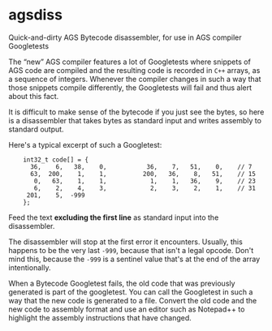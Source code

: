 # agsdiss
Quick-and-dirty AGS Bytecode disassembler, for use in AGS compiler Googletests 

The “new” AGS compiler features a lot of Googletests where snippets of AGS code are compiled and the resulting code is recorded in `C++` arrays, as a sequence of integers.
Whenever the compiler changes in such a way that those snippets compile differently, the Googletests will fail and thus alert about this fact.

It is difficult to make sense of the bytecode if you just see the bytes, so here is a disassembler that takes bytes as standard input and writes assembly to standard output.

Here's a typical excerpt of such a Googletest:
```
    int32_t code[] = {
      36,    6,   38,    0,           36,    7,   51,    0,    // 7
      63,  200,    1,    1,          200,   36,    8,   51,    // 15
       0,   63,    1,    1,            1,    1,   36,    9,    // 23
       6,    2,    4,    3,            2,    3,    2,    1,    // 31
     201,    5,  -999
    };
```

Feed the text **excluding the first line** as standard input into the disassembler.

The disassembler will stop at the first error it encounters. Usually, this happens to be the very last `-999`, because that isn't a legal opcode. Don't mind this, because the `-999` is a sentinel value that's at the end of the array intentionally. 

When a Bytecode Googletest fails, the old code that was previously generated is part of the googletest. You can call the Googletest in such a way that the new code is generated to a file. Convert the old code and the new code to assembly format and use an editor such as Notepad++ to highlight the assembly instructions that have changed. 